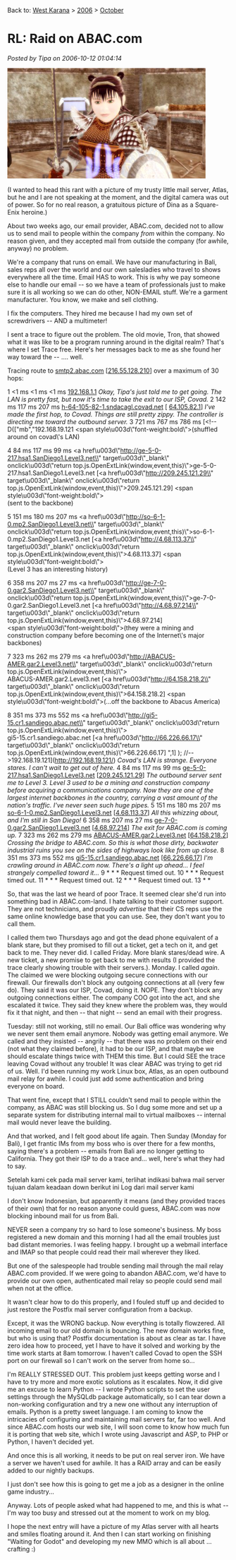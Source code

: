 Back to: [West Karana](/posts/westkarana.md) > [2006](/posts/2006/westkarana.md) > [October](./westkarana.md)
# RL: Raid on ABAC.com

*Posted by Tipa on 2006-10-12 01:04:14*

![Dina en regalia](../../../uploads/2006/10/dina-moa2.jpg)

(I wanted to head this rant with a picture of my trusty little mail server, Atlas, but he and I are not speaking at the moment, and the digital camera was out of power. So for no real reason, a gratuitous picture of Dina as a Square-Enix heroine.)

About two weeks ago, our email provider, ABAC.com, decided not to allow us to send mail to people within the company *from* within the company. No reason given, and they accepted mail from outside the company (for awhile, anyway) no problem.

We're a company that runs on email. We have our manufacturing in Bali, sales reps all over the world and our own salesladies who travel to shows everywhere all the time. Email HAS to work. This is why we pay someone else to handle our email -- so we have a team of professionals just to make sure it is all working so we can do other, NON-EMAIL stuff. We're a garment manufacturer. You know, we make and sell clothing.

I fix the computers. They hired me because I had my own set of screwdrivers -- AND a multimeter!

I sent a trace to figure out the problem. The old movie, Tron, that showed what it was like to be a program running around in the digital realm? That's where I set Trace free. Here's her messages back to me as she found her way toward the -- .... well.

Tracing route to [smtp2.abac.com](http://smtp2.abac.com/) [[216.55.128.210](http://216.55.128.210/)] over a maximum of 30 hops:

1 <1 ms <1 ms <1 ms  [192.168.1.1](http://192.168.1.1/) *Okay, Tipa's just told me to get going. The LAN is pretty fast, but now it's time to take the exit to our ISP, Covad.* 
2 142 ms 117 ms 207 ms [h-64-105-82-1.sndacagl.covad.net](http://h-64-105-82-1.sndacagl.covad.net/) [ [64.105.82.1](http://64.105.82.1/)] *I've made the first hop, to Covad. Things are still pretty zippy. The controller is directing me toward the outbound server.*
3 721 ms 767 ms 786 ms [<!-- D(["mb","192.168.19.121</a> <span style\\u003d\\"font-weight:bold\\">(shuffled around on covad\\'s LAN)\
</span>

4 84 ms 117 ms 99 ms <a href\\u003d\\"http://ge-5-0-217.hsa1.SanDiego1.Level3.net\\" target\\u003d\\"\_blank\\" onclick\\u003d\\"return top.js.OpenExtLink(window,event,this)\\">ge-5-0-217.hsa1.SanDiego1<WBR>.Level3.net</a> [<a href\\u003d\\"http://209.245.121.29\\" target\\u003d\\"\_blank\\" onclick\\u003d\\"return top.js.OpenExtLink(window,event,this)\\">209.245.121.29</a>] <span style\\u003d\\"font-weight:bold\\">\
(sent to the backbone)</span>

5 151 ms 180 ms 207 ms <a href\\u003d\\"http://so-6-1-0.mp2.SanDiego1.Level3.net\\" target\\u003d\\"\_blank\\" onclick\\u003d\\"return top.js.OpenExtLink(window,event,this)\\">so-6-1-0.mp2.SanDiego1.Level3<WBR>.net</a> [<a href\\u003d\\"http://4.68.113.37\\" target\\u003d\\"\_blank\\" onclick\\u003d\\"return top.js.OpenExtLink(window,event,this)\\">4.68.113.37</a>] <span style\\u003d\\"font-weight:bold\\">\
(Level 3 has an interesting history)</span>

6 358 ms 207 ms 27 ms <a href\\u003d\\"http://ge-7-0-0.gar2.SanDiego1.Level3.net\\" target\\u003d\\"\_blank\\" onclick\\u003d\\"return top.js.OpenExtLink(window,event,this)\\">ge-7-0-0.gar2.SanDiego1.Level3<WBR>.net</a> [<a href\\u003d\\"http://4.68.97.214\\" target\\u003d\\"\_blank\\" onclick\\u003d\\"return top.js.OpenExtLink(window,event,this)\\">4.68.97.214</a>] \
<span style\\u003d\\"font-weight:bold\\">(they were a mining and construction company before becoming one of the Internet\\'s major backbones)</span>

7 323 ms 262 ms 279 ms <a href\\u003d\\"http://ABACUS-AMER.gar2.Level3.net\\" target\\u003d\\"\_blank\\" onclick\\u003d\\"return top.js.OpenExtLink(window,event,this)\\">\
ABACUS-AMER.gar2.Level3.net</a> [<a href\\u003d\\"http://64.158.218.2\\" target\\u003d\\"\_blank\\" onclick\\u003d\\"return top.js.OpenExtLink(window,event,this)\\">64.158.218.2</a>] <span style\\u003d\\"font-weight:bold\\">(...off the backbone to Abacus America)</span>

8 351 ms 373 ms 552 ms <a href\\u003d\\"http://gi5-15.cr1.sandiego.abac.net\\" target\\u003d\\"\_blank\\" onclick\\u003d\\"return top.js.OpenExtLink(window,event,this)\\">\
gi5-15.cr1.sandiego.abac.net</a> [<a href\\u003d\\"http://66.226.66.17\\" target\\u003d\\"\_blank\\" onclick\\u003d\\"return top.js.OpenExtLink(window,event,this)\\">66.226.66.17</a>] ",1] ); //-->192.168.19.121](http://192.168.19.121/) *Covad's LAN is strange. Everyone stares. I can't wait to get out of here.* 
4 84 ms 117 ms 99 ms [ge-5-0-217.hsa1.SanDiego1.Level3.net](http://ge-5-0-217.hsa1.sandiego1.level3.net/) [[209.245.121.29](http://209.245.121.29/)] *The outbound server sent me to Level 3. Level 3 used to be a mining and construction company before acquiring a communications company. Now they are one of the largest internet backbones in the country, carrying a vast amount of the nation's traffic. I've never seen such huge pipes.*
5 151 ms 180 ms 207 ms [so-6-1-0.mp2.SanDiego1.Level3.net](http://so-6-1-0.mp2.sandiego1.level3.net/) [[4.68.113.37](http://4.68.113.37/)] *All this whizzing about, and I'm still in San Diego!*
6 358 ms 207 ms 27 ms [ge-7-0-0.gar2.SanDiego1.Level3.net](http://ge-7-0-0.gar2.sandiego1.level3.net/) [[4.68.97.214](http://4.68.97.214/)] *The exit for ABAC.com is coming up.*
7 323 ms 262 ms 279 ms  [ABACUS-AMER.gar2.Level3.net](http://abacus-amer.gar2.level3.net/) [[64.158.218.2](http://64.158.218.2/)] *Crossing the bridge to ABAC.com. So this is what those dirty, backwater industrial ruins you see on the sides of highways look like from up close.*
8 351 ms 373 ms 552 ms  [gi5-15.cr1.sandiego.abac.net](http://gi5-15.cr1.sandiego.abac.net/) [[66.226.66.17](http://66.226.66.17/)] *I'm crawling around in ABAC.com now. There's a light up ahead... I feel strangely compelled toward it...* 
9 * * * Request timed out. 
10 * * * Request timed out.
11 * * * Request timed out.
12 * * * Request timed out.
13 * *

So, that was the last we heard of poor Trace. It seemed clear she'd run into something bad in ABAC.com-land. I hate talking to their customer support. They are not technicians, and proudly *advertise* that their CS reps use the same online knowledge base that you can use. See, they don't want you to call them.

I called them two Thursdays ago and got the dead phone equivalent of a blank stare, but they promised to fill out a ticket, get a tech on it, and get back to me. They never did. I called Friday. More blank stares/dead wire. A new ticket, a new promise to get back to me with results (I provided the trace clearly showing trouble with their servers.). Monday. I called *again*. The claimed we were blocking outgoing secure connections with our firewall. Our firewalls don't block any outgoing connections at all (very few do). They said it was our ISP, Covad, doing it. NOPE. They don't block any outgoing connections either. The company COO got into the act, and she escalated it twice. They said they knew where the problem was, they would fix it that night, and then -- that night -- send an email with their progress.

Tuesday: still not working, still no email. Our Bali office was wondering why we never sent them email anymore. Nobody was getting email anymore. We called and they insisted -- angrily -- that there was no problem on their end (not what they claimed before), it had to be our ISP, and that maybe we should escalate things twice with THEM this time.
But I could SEE the trace leaving Covad without any trouble! It was clear ABAC was trying to get rid of us. Well. I'd been running my work Linux box, Atlas, as an open outbound mail relay for awhile. I could just add some authentication and bring everyone on board.

That went fine, except that I STILL couldn't send mail to people within the company, as ABAC was still blocking us. So I dug some more and set up a separate system for distributing internal mail to virtual mailboxes -- internal mail would never leave the building.

And that worked, and I felt good about life again. Then Sunday (Monday for Bali), I get frantic IMs from my boss who is over there for a few months, saying there's a problem -- emails from Bali are no longer getting to California. They got their ISP to do a trace and... well, here's what they had to say.

> 
Setelah kami cek pada mail server kami,
terlihat indikasi bahwa mail server tujuan dalam keadaan down
berikut ini Log dari mail server kami



I don't know Indonesian, but apparently it means (and they provided traces of their own) that for no reason anyone could guess, ABAC.com was now blocking inbound mail for us from Bali.

NEVER seen a company try so hard to lose someone's business. My boss registered a new domain and this morning I had all the email troubles just bad distant memories. I was feeling happy. I brought up a webmail interface and IMAP so that people could read their mail wherever they liked.

But one of the salespeople had trouble sending mail through the mail relay ABAC.com provided. If we were going to abandon ABAC.com, we'd have to provide our own open, authenticated mail relay so people could send mail when not at the office.

It wasn't clear how to do this properly, and I fouled stuff up and decided to just restore the Postfix mail server configuration from a backup.

Except, it was the WRONG backup. Now everything is totally flowzered. All incoming email to our old domain is bouncing. The new domain works fine, but who is using that? Postfix documentation is about as clear as tar. I have zero idea how to proceed, yet I have to have it solved and working by the time work starts at 8am tomorrow. I haven't called Covad to open the SSH port on our firewall so I can't work on the server from home so...

I'm REALLY STRESSED OUT. This problem just keeps getting worse and I have to try more and more exotic solutions as it escalates. Now, it did give me an excuse to learn Python -- I wrote Python scripts to set the user settings through the MySQLdb package automatically, so I can tear down a non-working configuration and try a new one without any interruption of emails. Python is a pretty sweet language. I am coming to know the intricacies of configuring and maintaining mail servers far, far too well. And since ABAC.com hosts our web site, I will soon come to know how much fun it is porting that web site, which I wrote using Javascript and ASP, to PHP or Python, I haven't decided yet.

And once this is all working, it needs to be put on real server iron. We have a server we haven't used for awhile. It has a RAID array and can be easily added to our nightly backups.

I just don't see how this is going to get me a job as a designer in the online game industry...

Anyway. Lots of people asked what had happened to me, and this is what -- I'm way too busy and stressed out at the moment to work on my blog.

I hope the next entry will have a picture of my Atlas server with all hearts and smiles floating around it. And then I can start working on finishing "Waiting for Godot" and developing my new MMO which is all about ... crafting :)
